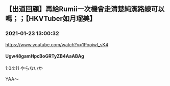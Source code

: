## 【出道回顧】再給Rumii一次機會走清楚純潔路線可以嗎；；【HKVTuber如月瑠美】
### 2021-01-23 13:00:32
https://www.youtube.com/watch?v=1PooiwI_sK4
#### Ugw48gamHpcBoGRTyZB4AaABAg
1:04:11 やらないか



YAA～

